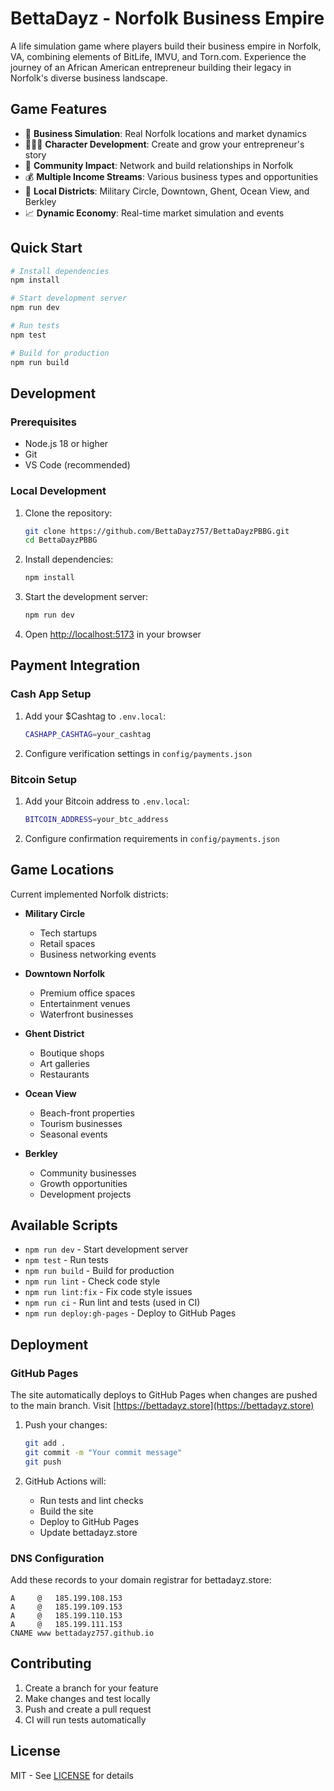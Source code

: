 # BettaDayz - Norfolk Business Empire

A life simulation game where players build their business empire in Norfolk, VA, combining elements of BitLife, IMVU, and Torn.com. Experience the journey of an African American entrepreneur building their legacy in Norfolk's diverse business landscape.

## Game Features

- 🏢 **Business Simulation**: Real Norfolk locations and market dynamics
- 👨🏾‍💼 **Character Development**: Create and grow your entrepreneur's story
- 🤝 **Community Impact**: Network and build relationships in Norfolk
- 💰 **Multiple Income Streams**: Various business types and opportunities
- 🌆 **Local Districts**: Military Circle, Downtown, Ghent, Ocean View, and Berkley
- 📈 **Dynamic Economy**: Real-time market simulation and events

## Quick Start

```bash
# Install dependencies
npm install

# Start development server
npm run dev

# Run tests
npm test

# Build for production
npm run build
```

## Development

### Prerequisites

- Node.js 18 or higher
- Git
- VS Code (recommended)

### Local Development

1. Clone the repository:

   ```bash
   git clone https://github.com/BettaDayz757/BettaDayzPBBG.git
   cd BettaDayzPBBG
   ```

1. Install dependencies:

   ```bash
   npm install
   ```

1. Start the development server:

   ```bash
   npm run dev
   ```

1. Open [http://localhost:5173](http://localhost:5173) in your browser

## Payment Integration

### Cash App Setup

1. Add your $Cashtag to `.env.local`:

   ```bash
   CASHAPP_CASHTAG=your_cashtag
   ```

1. Configure verification settings in `config/payments.json`

### Bitcoin Setup

1. Add your Bitcoin address to `.env.local`:

   ```bash
   BITCOIN_ADDRESS=your_btc_address
   ```

1. Configure confirmation requirements in `config/payments.json`

## Game Locations

Current implemented Norfolk districts:

- **Military Circle**
  - Tech startups
  - Retail spaces
  - Business networking events

- **Downtown Norfolk**
  - Premium office spaces
  - Entertainment venues
  - Waterfront businesses

- **Ghent District**
  - Boutique shops
  - Art galleries
  - Restaurants

- **Ocean View**
  - Beach-front properties
  - Tourism businesses
  - Seasonal events

- **Berkley**
  - Community businesses
  - Growth opportunities
  - Development projects

## Available Scripts

- `npm run dev` - Start development server
- `npm test` - Run tests
- `npm run build` - Build for production
- `npm run lint` - Check code style
- `npm run lint:fix` - Fix code style issues
- `npm run ci` - Run lint and tests (used in CI)
- `npm run deploy:gh-pages` - Deploy to GitHub Pages

## Deployment

### GitHub Pages

The site automatically deploys to GitHub Pages when changes are pushed to the main branch. Visit [https://bettadayz.store](https://bettadayz.store)

1. Push your changes:

   ```bash
   git add .
   git commit -m "Your commit message"
   git push
   ```

1. GitHub Actions will:
   - Run tests and lint checks
   - Build the site
   - Deploy to GitHub Pages
   - Update bettadayz.store

### DNS Configuration

Add these records to your domain registrar for bettadayz.store:

```plaintext
A     @   185.199.108.153
A     @   185.199.109.153
A     @   185.199.110.153
A     @   185.199.111.153
CNAME www bettadayz757.github.io
```

## Contributing

1. Create a branch for your feature
1. Make changes and test locally
1. Push and create a pull request
1. CI will run tests automatically

## License

MIT - See [LICENSE](LICENSE) for details